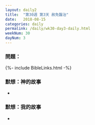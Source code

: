 ```yaml
---
layout: daily2
title:  "第30週 第3天 赦免醫治"
date:   2018-08-15
categories: daily
permalink: /daily/wk30-day3-daily.html
weekNum: 30
dayNum: 3
---
```

### 問題：

{%- include BibleLinks.html -%}

### 默想：神的故事 
+ 

### 默想：我的故事
+ 
